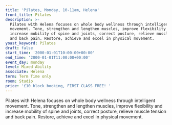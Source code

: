 ```yaml
---
title: 'Pilates, Monday, 10-11am, Helena'
front_title: Pilates
description: >-
  Pilates with Helena focuses on whole body wellness through intelligent
  movement. Tone, strengthen and lengthen muscles, improve flexibility and
  increase mobility of spine and joints, correct posture, relieve muscle tension
  and back pain. Restore, achieve and excel in physical movement.
yoast_keyword: Pilates
draft: false
start_time: '2000-01-01T10:00:00+00:00'
end_time: '2000-01-01T11:00:00+00:00'
event_day: monday
level: Mixed Ability
associate: Helena
term: Term Time only
room: Studio
price: '£10 block booking, FIRST CLASS FREE! '
---
```

Pilates with Helena focuses on whole body wellness through intelligent movement. Tone, strengthen and lengthen muscles, improve flexibility and increase mobility of spine and joints, correct posture, relieve muscle tension and back pain. Restore, achieve and excel in physical movement.
